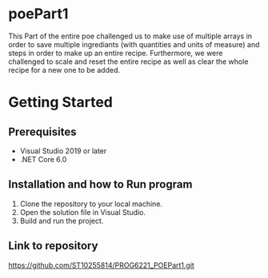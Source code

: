 # poePart1
This Part of the entire poe challenged us to make use of multiple arrays in order to save multiple ingrediants (with quantities and units of measure) and steps in order to make up an entire recipe. Furthermore, we were challenged to scale and reset the entire recipe as well as clear the whole recipe for a new one to be added. 
# Getting Started
## Prerequisites

- Visual Studio 2019 or later
- .NET Core 6.0

## Installation and how to Run program

1. Clone the repository to your local machine.
2. Open the solution file in Visual Studio.
3. Build and run the project.

## Link to repository 
https://github.com/ST10255814/PROG6221_POEPart1.git
